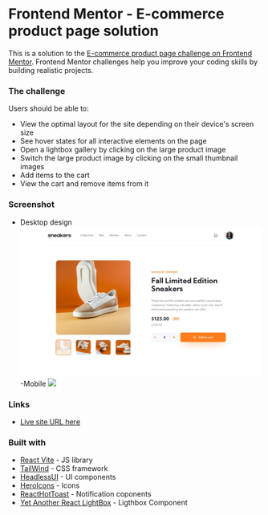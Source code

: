 # Frontend Mentor - E-commerce product page solution

This is a solution to the [E-commerce product page challenge on Frontend Mentor](https://www.frontendmentor.io/challenges/ecommerce-product-page-UPsZ9MJp6). Frontend Mentor challenges help you improve your coding skills by building realistic projects.


### The challenge

Users should be able to:

- View the optimal layout for the site depending on their device's screen size
- See hover states for all interactive elements on the page
- Open a lightbox gallery by clicking on the large product image
- Switch the large product image by clicking on the small thumbnail images
- Add items to the cart
- View the cart and remove items from it

### Screenshot
- Desktop design
![](./public/desktop-design.jpg)
-Mobile
![](.public/mobile-design.jpg)


### Links

- [Live site URL here](https://jordanheve.github.io/ecommerce-product-component/)


### Built with

- [React Vite](https://vitejs.dev/) - JS library
- [TailWind](https://tailwindcss.com/) - CSS framework
- [HeadlessUI](https://headlessui.com/) - UI components
- [HeroIcons](https://heroicons.com/) - Icons
- [ReactHotToast](https://react-hot-toast.com/) - Notification coponents
- [Yet Another React LightBox](https://yet-another-react-lightbox.com/) - Ligthbox Component




